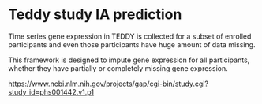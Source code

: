 # Teddy study IA prediction

Time series gene expression in TEDDY is collected for a subset of enrolled participants and even those participants have huge amount of data missing.

This framework is designed to impute gene expression for all participants, whether they have partially or completely missing gene expression.    


https://www.ncbi.nlm.nih.gov/projects/gap/cgi-bin/study.cgi?study_id=phs001442.v1.p1
